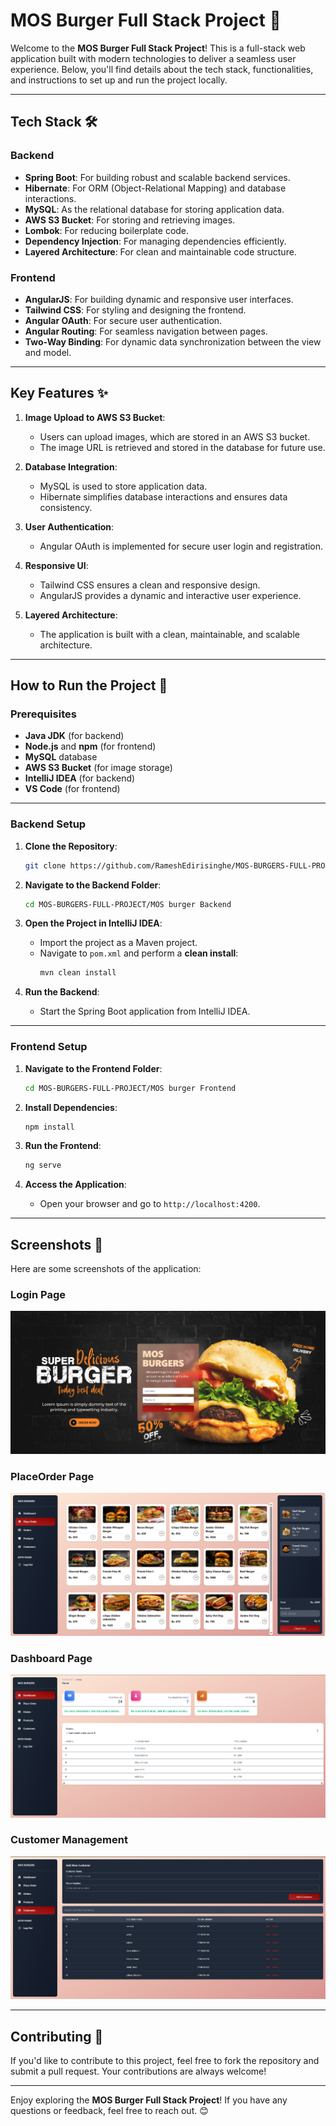 
# MOS Burger Full Stack Project 🍔

Welcome to the **MOS Burger Full Stack Project**! This is a full-stack web application built with modern technologies to deliver a seamless user experience. Below, you'll find details about the tech stack, functionalities, and instructions to set up and run the project locally.

---

## **Tech Stack** 🛠️

### Backend
- **Spring Boot**: For building robust and scalable backend services.
- **Hibernate**: For ORM (Object-Relational Mapping) and database interactions.
- **MySQL**: As the relational database for storing application data.
- **AWS S3 Bucket**: For storing and retrieving images.
- **Lombok**: For reducing boilerplate code.
- **Dependency Injection**: For managing dependencies efficiently.
- **Layered Architecture**: For clean and maintainable code structure.

### Frontend
- **AngularJS**: For building dynamic and responsive user interfaces.
- **Tailwind CSS**: For styling and designing the frontend.
- **Angular OAuth**: For secure user authentication.
- **Angular Routing**: For seamless navigation between pages.
- **Two-Way Binding**: For dynamic data synchronization between the view and model.

---

## **Key Features** ✨

1. **Image Upload to AWS S3 Bucket**:
   - Users can upload images, which are stored in an AWS S3 bucket.
   - The image URL is retrieved and stored in the database for future use.

2. **Database Integration**:
   - MySQL is used to store application data.
   - Hibernate simplifies database interactions and ensures data consistency.

3. **User Authentication**:
   - Angular OAuth is implemented for secure user login and registration.

4. **Responsive UI**:
   - Tailwind CSS ensures a clean and responsive design.
   - AngularJS provides a dynamic and interactive user experience.

5. **Layered Architecture**:
   - The application is built with a clean, maintainable, and scalable architecture.

---

## **How to Run the Project** 🚀

### Prerequisites
- **Java JDK** (for backend)
- **Node.js** and **npm** (for frontend)
- **MySQL** database
- **AWS S3 Bucket** (for image storage)
- **IntelliJ IDEA** (for backend)
- **VS Code** (for frontend)

---

### **Backend Setup**

1. **Clone the Repository**:
   ```bash
   git clone https://github.com/RameshEdirisinghe/MOS-BURGERS-FULL-PROJECT.git
   ```

2. **Navigate to the Backend Folder**:
   ```bash
   cd MOS-BURGERS-FULL-PROJECT/MOS burger Backend
   ```

3. **Open the Project in IntelliJ IDEA**:
   - Import the project as a Maven project.
   - Navigate to `pom.xml` and perform a **clean install**:
     ```bash
     mvn clean install
     ```

4. **Run the Backend**:
   - Start the Spring Boot application from IntelliJ IDEA.

---

### **Frontend Setup**

1. **Navigate to the Frontend Folder**:
   ```bash
   cd MOS-BURGERS-FULL-PROJECT/MOS burger Frontend
   ```

2. **Install Dependencies**:
   ```bash
   npm install
   ```

3. **Run the Frontend**:
   ```bash
   ng serve
   ```

4. **Access the Application**:
   - Open your browser and go to `http://localhost:4200`.

---

## **Screenshots** 📸

Here are some screenshots of the application:

### Login Page
![Home Page](Mos-login.png)

### PlaceOrder Page
![Image Upload](mos-placeorder.png)

### Dashboard Page
![Login Page](Dashboard.png)

### Customer Management
![Login Page](customer.png)

---

## **Contributing** 🤝

If you'd like to contribute to this project, feel free to fork the repository and submit a pull request. Your contributions are always welcome!

---

Enjoy exploring the **MOS Burger Full Stack Project**! If you have any questions or feedback, feel free to reach out. 😊
